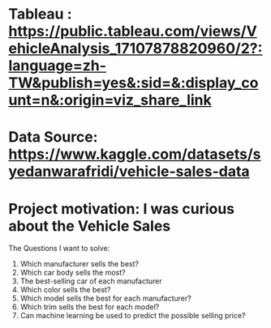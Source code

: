 # Tableau : https://public.tableau.com/views/VehicleAnalysis_17107878820960/2?:language=zh-TW&publish=yes&:sid=&:display_count=n&:origin=viz_share_link

# Data Source: https://www.kaggle.com/datasets/syedanwarafridi/vehicle-sales-data

# Project motivation: I was curious about the Vehicle Sales

The Questions I want to solve:

1. Which manufacturer sells the best?
2. Which car body sells the most?
3. The best-selling car of each manufacturer
4. Which color sells the best?
5. Which model sells the best for each manufacturer?
6. Which trim sells the best for each model?
7. Can machine learning be used to predict the possible selling price?

